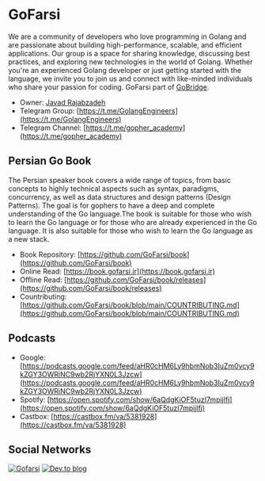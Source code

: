 # GoFarsi
We are a community of developers who love programming in Golang and are passionate about building high-performance, scalable, and efficient applications. Our group is a space for sharing knowledge, discussing best practices, and exploring new technologies in the world of Golang. Whether you're an experienced Golang developer or just getting started with the language, we invite you to join us and connect with like-minded individuals who share your passion for coding. GoFarsi part of [GoBridge](https://gobridge.org/).

- Owner: [Javad Rajabzadeh](https://github.com/Ja7ad)
- Telegram Group: [https://t.me/GolangEngineers](https://t.me/GolangEngineers)
- Telegram Channel: [https://t.me/gopher_academy](https://t.me/gopher_academy)

## Persian Go Book
The Persian speaker book covers a wide range of topics, from basic concepts to highly technical aspects such as syntax, paradigms, concurrency, as well as data structures and design patterns (Design Patterns). The goal is for gophers to have a deep and complete understanding of the Go language.The book is suitable for those who wish to learn the Go language or for those who are already experienced in the Go language. It is also suitable for those who wish to learn the Go language as a new stack.

- Book Repository: [https://github.com/GoFarsi/book](https://github.com/GoFarsi/book)
- Online Read: [https://book.gofarsi.ir](https://book.gofarsi.ir)
- Offline Read: [https://github.com/GoFarsi/book/releases](https://github.com/GoFarsi/book/releases)
- Countributing: [https://github.com/GoFarsi/book/blob/main/COUNTRIBUTING.md](https://github.com/GoFarsi/book/blob/main/COUNTRIBUTING.md)

## Podcasts
- Google:  [https://podcasts.google.com/feed/aHR0cHM6Ly9hbmNob3IuZm0vcy9kZGY3OWRiNC9wb2RjYXN0L3Jzcw](https://podcasts.google.com/feed/aHR0cHM6Ly9hbmNob3IuZm0vcy9kZGY3OWRiNC9wb2RjYXN0L3Jzcw)
- Spotify: [https://open.spotify.com/show/6aQdgKiOF5tuzI7mpijlfj](https://open.spotify.com/show/6aQdgKiOF5tuzI7mpijlfj)
- Castbox: [https://castbox.fm/va/5381928](https://castbox.fm/va/5381928)
## Social Networks
[![Gofarsi](https://img.shields.io/badge/go-%2300ADD8.svg?style=for-the-badge&logo=go&logoColor=white)](https://github.com/GoFarsi)
[![Dev.to blog](https://img.shields.io/badge/dev.to-0A0A0A?style=for-the-badge&logo=dev.to&logoColor=white)](https://dev.to/gopher)
